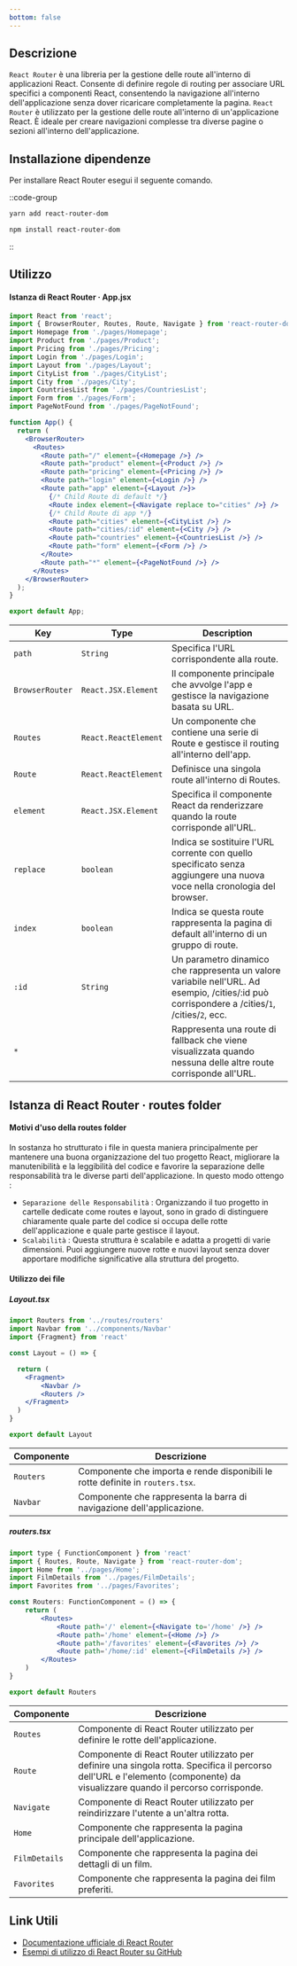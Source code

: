 ```yaml
---
bottom: false
---
```


## Descrizione

`React Router` è una libreria per la gestione delle route all'interno di applicazioni React. Consente di definire regole di routing per associare URL specifici a componenti React, consentendo la navigazione all'interno dell'applicazione senza dover ricaricare completamente la pagina. `React Router` è utilizzato per la gestione delle route all'interno di un'applicazione React. È ideale per creare navigazioni complesse tra diverse pagine o sezioni all'interno dell'applicazione.

## Installazione dipendenze

Per installare React Router esegui il seguente comando.

::code-group
  ```bash [Yarn]
  yarn add react-router-dom
  ```
  ```bash [NPM]
  npm install react-router-dom
  ```
::

## Utilizzo

#### Istanza di React Router · App.jsx

```jsx
import React from 'react';
import { BrowserRouter, Routes, Route, Navigate } from 'react-router-dom';
import Homepage from './pages/Homepage';
import Product from './pages/Product';
import Pricing from './pages/Pricing';
import Login from './pages/Login';
import Layout from './pages/Layout';
import CityList from './pages/CityList';
import City from './pages/City';
import CountriesList from './pages/CountriesList';
import Form from './pages/Form';
import PageNotFound from './pages/PageNotFound';

function App() {
  return (
    <BrowserRouter>
      <Routes>
        <Route path="/" element={<Homepage />} />
        <Route path="product" element={<Product />} />
        <Route path="pricing" element={<Pricing />} />
        <Route path="login" element={<Login />} />
        <Route path="app" element={<Layout />}>
          {/* Child Route di default */}
          <Route index element={<Navigate replace to="cities" />} />
          {/* Child Route di app */}
          <Route path="cities" element={<CityList />} />
          <Route path="cities/:id" element={<City />} />
          <Route path="countries" element={<CountriesList />} />
          <Route path="form" element={<Form />} />
        </Route>
        <Route path="*" element={<PageNotFound />} />
      </Routes>
    </BrowserRouter>
  );
}

export default App;
```

| **Key** | **Type** | **Description** |
| ----------------------- | -------- | ------------------------   |
| `path` | `String` | Specifica l'URL corrispondente alla route.  |
| `BrowserRouter` | `React.JSX.Element` | Il componente principale che avvolge l'app e gestisce la navigazione basata su URL. |
| `Routes` | `React.ReactElement` | Un componente che contiene una serie di Route e gestisce il routing all'interno dell'app.  |
| `Route` | `React.ReactElement` | Definisce una singola route all'interno di Routes. |
| `element` | `React.JSX.Element` | Specifica il componente React da renderizzare quando la route corrisponde all'URL. |
| `replace` | `boolean` | Indica se sostituire l'URL corrente con quello specificato senza aggiungere una nuova voce nella cronologia del browser. |
| `index` | `boolean` | Indica se questa route rappresenta la pagina di default all'interno di un gruppo di route. |
| `:id` | `String` | Un parametro dinamico che rappresenta un valore variabile nell'URL. Ad esempio, /cities/:id può corrispondere a /cities/`1`, /cities/`2`, ecc. |
| `*` |  | Rappresenta una route di fallback che viene visualizzata quando nessuna delle altre route corrisponde all'URL. |


## Istanza di React Router · routes folder

#### Motivi d'uso della routes folder

In sostanza ho strutturato i file in questa maniera principalmente per mantenere una buona organizzazione del tuo progetto React, migliorare la manutenibilità e la leggibilità del codice e favorire la separazione delle responsabilità tra le diverse parti dell'applicazione. In questo modo ottengo : 

- `Separazione delle Responsabilità` : Organizzando il tuo progetto in cartelle dedicate come routes e layout, sono in grado di distinguere chiaramente quale parte del codice si occupa delle rotte dell'applicazione e quale parte gestisce il layout. 
- `Scalabilità` : Questa struttura è scalabile e adatta a progetti di varie dimensioni. Puoi aggiungere nuove rotte e nuovi layout senza dover apportare modifiche significative alla struttura del progetto.

#### Utilizzo dei file

##### Layout.tsx

```jsx
import Routers from '../routes/routers'
import Navbar from '../components/Navbar'
import {Fragment} from 'react'

const Layout = () => {

  return (
    <Fragment>
        <Navbar />
        <Routers />
    </Fragment>
  )
}

export default Layout
```

| **Componente** | **Descrizione** |
| ----------------------- | ---------------- |
| `Routers` | Componente che importa e rende disponibili le rotte definite in `routers.tsx`. |
| `Navbar`  | Componente che rappresenta la barra di navigazione dell'applicazione. |


##### routers.tsx

```jsx
import type { FunctionComponent } from 'react'
import { Routes, Route, Navigate } from 'react-router-dom';
import Home from '../pages/Home';
import FilmDetails from '../pages/FilmDetails';
import Favorites from '../pages/Favorites';

const Routers: FunctionComponent = () => {
    return (
        <Routes>
            <Route path='/' element={<Navigate to='/home' />} />
            <Route path='/home' element={<Home />} />
            <Route path='/favorites' element={<Favorites />} />
            <Route path='/home/:id' element={<FilmDetails />} />
        </Routes>
    )
}

export default Routers
```

| **Componente**         | **Descrizione**  |
| ----------------------- | ----------------|
| `Routes`                | Componente di React Router utilizzato per definire le rotte dell'applicazione. |
| `Route`                 | Componente di React Router utilizzato per definire una singola rotta. Specifica il percorso dell'URL e l'elemento (componente) da visualizzare quando il percorso corrisponde. |
| `Navigate`              | Componente di React Router utilizzato per reindirizzare l'utente a un'altra rotta. |
| `Home`                  | Componente che rappresenta la pagina principale dell'applicazione. |
| `FilmDetails`           | Componente che rappresenta la pagina dei dettagli di un film. |
| `Favorites`             | Componente che rappresenta la pagina dei film preferiti. |



## Link Utili

- [Documentazione ufficiale di React Router](https://reactrouter.com/)
- [Esempi di utilizzo di React Router su GitHub](https://github.com/remix-run/react-router/tree/main/examples)